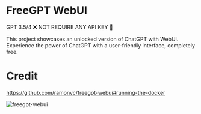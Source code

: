 # FreeGPT WebUI
GPT 3.5/4
❌ NOT REQUIRE ANY API KEY 🔑

This project showcases an unlocked version of ChatGPT with WebUI.
Experience the power of ChatGPT with a user-friendly interface, completely free.

# Credit
https://github.com/ramonvc/freegpt-webui#running-the-docker


![freegpt-webui](https://github.com/aitinkerercom/awesome-akash/assets/137332598/535972ab-56b1-48f0-aa91-1eda3e0c8560)
